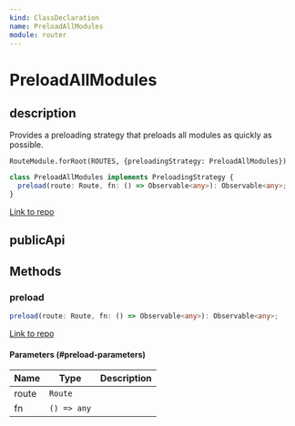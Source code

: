 ```yaml
---
kind: ClassDeclaration
name: PreloadAllModules
module: router
---
```


# PreloadAllModules

## description

Provides a preloading strategy that preloads all modules as quickly as possible.

```
RouteModule.forRoot(ROUTES, {preloadingStrategy: PreloadAllModules})
```

```ts
class PreloadAllModules implements PreloadingStrategy {
  preload(route: Route, fn: () => Observable<any>): Observable<any>;
}
```

[Link to repo](https://github.com/timdeschryver/angular/blob/master/packages/router/src/router_preloader.ts#L41-L45)

## publicApi

## Methods

### preload

```ts
preload(route: Route, fn: () => Observable<any>): Observable<any>;
```

[Link to repo](https://github.com/timdeschryver/angular/blob/master/packages/router/src/router_preloader.ts#L42-L44)

#### Parameters (#preload-parameters)

| Name  | Type        | Description |
| ----- | ----------- | ----------- |
| route | `Route`     |             |
| fn    | `() => any` |             |
